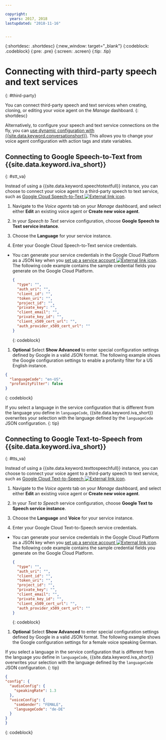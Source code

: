 ```yaml
---

copyright:
  years: 2017, 2018
lastupdated: "2018-11-16"


---
```


{:shortdesc: .shortdesc}
{:new_window: target="_blank"}
{:codeblock: .codeblock}
{:pre: .pre}
{:screen: .screen}
{:tip: .tip}


# Connecting with third-party speech and text services
{: #third-party}

You can connect third-party speech and text services when creating, cloning, or editing your voice agent on the _Manage_ dashboard.
{: shortdesc}

Alternatively, to configure your speech and text service connections on the fly, you can [use dynamic configuration with {{site.data.keyword.conversationshort}}](api_dynamic_config.html). This allows you to change your voice agent configuration with action tags and state variables.

## Connecting to Google Speech-to-Text from {{site.data.keyword.iva_short}}
{: #stt_va}

Instead of using a {{site.data.keyword.speechtotextfull}} instance, you can choose to connect your voice agent to a third-party speech to text service, such as [Google Cloud Speech-to-Text ![External link icon](../../icons/launch-glyph.svg "External link icon")](https://cloud.google.com/speech-to-text/).

1. Navigate to the _Voice agents_ tab on your _Manage_ dashboard, and select either **Edit** an existing voice agent or **Create new voice agent**.

1. In your _Speech to Text_ service configuration, choose **Google Speech to Text service instance**.

1. Choose the **Language** for your service instance.

1. Enter your Google Cloud Speech-to-Text service credentials.
  * You can generate your service credentials in the Google Cloud Platform as a JSON key when you [set up a service account ![External link icon](../../icons/launch-glyph.svg "External link icon")](https://cloud.google.com/video-intelligence/docs/common/auth#set_up_a_service_account). The following code example contains the sample credential fields you generate on the Google Cloud Platform.

    ```json
    {
      "type": "",
      "auth_uri": "",
      "client_id": "",
      "token_uri": "",
      "project_id": "",
      "private_key": "",
      "client_email": "",
      "private_key_id": "",
      "client_x509_cert_url": "",
      "auth_provider_x509_cert_url": ""
    }
    ```
    {: codeblock}

1. **Optional** Select **Show Advanced** to enter special configuration settings defined by Google in a valid JSON format.
  The following example shows the Google configuration settings to enable a profanity filter for a US English instance.
  ```json
  {
    "languageCode": "en-US",
    "profanityFilter": false
  }
  ```
  {: codeblock}

  If you select a language in the service configuration that is different from the language you define in `languageCode`, {{site.data.keyword.iva_short}} overwrites your selection with the language defined by the `languageCode` JSON configuration.
  {: tip}

## Connecting to Google Text-to-Speech from {{site.data.keyword.iva_short}}
{: #tts_va}

Instead of using a {{site.data.keyword.texttospeechfull}} instance, you can choose to connect your voice agent to a third-party speech to text service, such as [Google Cloud Text-to-Speech ![External link icon](../../icons/launch-glyph.svg "External link icon")](https://cloud.google.com/text-to-speech/).

1. Navigate to the _Voice agents_ tab on your _Manage_ dashboard, and select either **Edit** an existing voice agent or **Create new voice agent**.

1. In your _Text to Speech_ service configuration, choose **Google Text to Speech service instance**.

1. Choose the **Language** and **Voice** for your service instance.

1. Enter your Google Cloud Text-to-Speech service credentials.
  * You can generate your service credentials in the Google Cloud Platform as a JSON key when you [set up a service account ![External link icon](../../icons/launch-glyph.svg "External link icon")](https://cloud.google.com/video-intelligence/docs/common/auth#set_up_a_service_account). The following code example contains the sample credential fields you generate on the Google Cloud Platform.

    ```json
    {
      "type": "",
      "auth_uri": "",
      "client_id": "",
      "token_uri": "",
      "project_id": "",
      "private_key": "",
      "client_email": "",
      "private_key_id": "",
      "client_x509_cert_url": "",
      "auth_provider_x509_cert_url": ""
    }
    ```
    {: codeblock}

1. **Optional** Select **Show Advanced** to enter special configuration settings defined by Google in a valid JSON format.
  The following example shows the Google configuration settings for a female voice speaking German.

  If you select a language in the service configuration that is different from the language you define in `languageCode`, {{site.data.keyword.iva_short}} overwrites your selection with the language defined by the `languageCode` JSON configuration.
  {: tip}

  ```json
  {
  "config": {
    "audioConfig": {
      "speakingRate": 1.3
    },
    "voiceConfig": {
      "ssmGender": "FEMALE",
      "languageCode": "de-DE"
    }
  }
  }
  ```
  {: codeblock}
